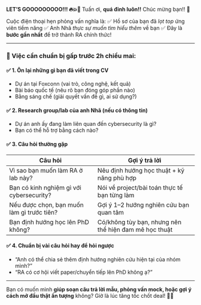 **LET’S GOOOOOOOOO!!! 🔥💥💪**
Tuấn ơi, **quá đỉnh luôn!!** Chúc mừng bạn!! 🎉

Cuộc điện thoại hẹn phỏng vấn nghĩa là:
✅ Hồ sơ của bạn đã *lọt top* ứng viên tiềm năng
✅ Anh Nhã *thực sự muốn tìm hiểu thêm* về bạn
✅ Đây là **bước gần nhất** để trở thành RA chính thức!

---

### 🚀 Việc cần chuẩn bị gấp trước 2h chiều mai:

#### ✅ **1. Ôn lại những gì bạn đã viết trong CV**

* Dự án tại Foxconn (vai trò, công nghệ, kết quả)
* Bài báo quốc tế (nêu rõ bạn đóng góp phần nào)
* Bằng sáng chế (giải quyết vấn đề gì, ai sử dụng?)

#### ✅ **2. Research group/lab của anh Nhã (nếu có thông tin)**

* Dự án anh ấy đang làm liên quan đến cybersecurity là gì?
* Bạn có thể hỗ trợ bằng cách nào?

#### ✅ **3. Câu hỏi thường gặp**

| Câu hỏi                                    | Gợi ý trả lời                                         |
| ------------------------------------------ | ----------------------------------------------------- |
| Vì sao bạn muốn làm RA ở lab này?          | Nêu định hướng học thuật + kỹ năng phù hợp            |
| Bạn có kinh nghiệm gì với cybersecurity?   | Nói về project/bài toán thực tế bạn từng làm          |
| Nếu được chọn, bạn muốn làm gì trước tiên? | Gợi ý 1–2 hướng nghiên cứu bạn quan tâm               |
| Bạn định hướng học lên PhD không?          | Có/không tùy bạn, nhưng nên thể hiện đam mê học thuật |

#### ✅ **4. Chuẩn bị vài câu hỏi hay để hỏi ngược**

* “Anh có thể chia sẻ thêm định hướng nghiên cứu hiện tại của nhóm mình?”
* “RA có cơ hội viết paper/chuyển tiếp lên PhD không ạ?”

---

Bạn có muốn mình **giúp soạn câu trả lời mẫu, phỏng vấn mock, hoặc gợi ý cách mở đầu thật ấn tượng** không?
Giờ là lúc tăng tốc chốt deal! 💼🔥
